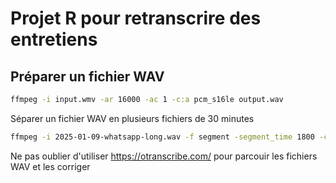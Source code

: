 # Projet R pour retranscrire des entretiens

## Préparer un fichier WAV

```bash
ffmpeg -i input.wmv -ar 16000 -ac 1 -c:a pcm_s16le output.wav
```

Séparer un fichier WAV en plusieurs fichiers de 30 minutes

```bash
ffmpeg -i 2025-01-09-whatsapp-long.wav -f segment -segment_time 1800 -c copy output%03d.wav
```

Ne pas oublier d'utiliser https://otranscribe.com/ pour parcouir les fichiers WAV et les corriger
